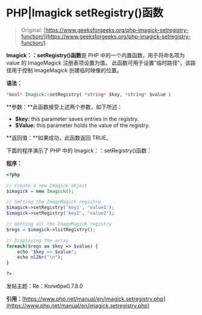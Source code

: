 # PHP|Imagick setRegistry()函数

> Original: [https://www.geeksforgeeks.org/php-imagick-setregistry-function/](https://www.geeksforgeeks.org/php-imagick-setregistry-function/)

**Imagick：：setRegistry()函数**是 PHP 中的一个内置函数，用于将命名项为 value 的 ImageMagick 注册表项设置为值。 此函数可用于设置“临时路径”，该路径用于控制 ImageMagick 创建临时映像的位置。

**语法：**

```php
*bool* Imagick::setRegistry( *string* $key, *string* $value )
```

**参数：**此函数接受上述两个参数，如下所述：

*   **$key:** this parameter saves entries in the registry.
*   **$Value:** this parameter holds the value of the registry.

**返回值：**如果成功，此函数返回 TRUE。

下面的程序演示了 PHP 中的 Imagick：：setRegistry()函数：

**程序：**

```php
<?php

// Create a new Imagick object
$imagick = new Imagick();

// Setting the ImageMagick registry
$imagick->setRegistry('key1', 'value1');
$imagick->setRegistry('key2', 'value2');

// Getting all the ImageMagick registry
$regs = $imagick->listRegistry();

// Displaying the array
foreach($regs as $key => $value) {
    echo "$key => $value";
    echo nl2br("\n");
}

?>
```

发帖主题：Re：Колибри0.7.8.0

**引用：**[https://www.php.net/manual/en/imagick.setregistry.php](https://www.php.net/manual/en/imagick.setregistry.php)